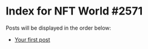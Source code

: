 # Index for NFT World #2571
Posts will be displayed in the order below:

- [Your first post](./001-first.md)

